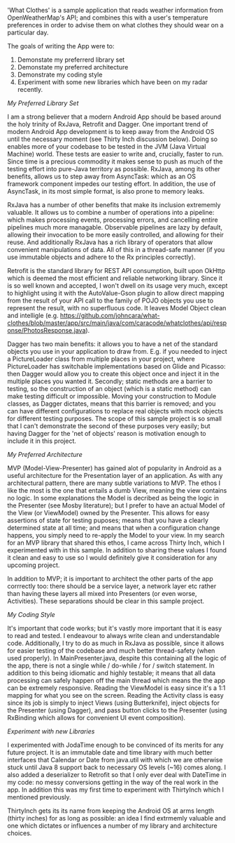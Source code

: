 'What Clothes' is a sample application that reads weather information from OpenWeatherMap's API; and combines this with a user's temperature preferences in order to advise them on what clothes they should wear on a particular day.

The goals of writing the App were to:
  1. Demonstate my preferrerd library set
  2. Demonstate my preferred architecture
  3. Demonstrate my coding style
  4. Experiment with some new libraries which have been on my radar recently.


*My Preferred Library Set*

I am a strong believer that a modern Android App should be based around the holy trinity of RxJava, Retrofit and Dagger. One important trend of modern Android App development is to keep away from the Android OS until the necessary moment (see Thirty Inch discussion below). Doing so enables more of your codebase to be tested in the JVM (Java Virtual Machine) world. These tests are easier to write and, crucially, faster to run. Since time is a precious commodity it makes sense to push as much of the testing effort into pure-Java territory as possible. RxJava, among its other benefits, allows us to step away from AsyncTask: which as an OS framework component impedes our testing effort. In addition, the use of AsyncTask, in its most simple format, is also prone to memory leaks.

RxJava has a number of other benefits that make its inclusion extrememly valuable. It allows us to combine a number of operations into a pipeline: which makes processing events, processing errors, and cancelling entire pipelines much more managable. Observable pipelines are lazy by default, allowing their invocation to be more easily controlled, and allowing for their reuse. And additionally RxJava has a rich library of operators that allow convenient manipulations of data. All of this in a thread-safe manner (if you use immutable objects and adhere to the Rx principles correctly).

Retrofit is the standard library for REST API consumption, built upon OkHttp which is deemed the most efficient and reliable networking library. Since it is so well known and accepted, I won't dwell on its usage very much, except to highlight using it with the AutoValue-Gson plugin to allow direct mapping from the result of your API call to the family of POJO objects you use to represent the result, with no superfluous code. It leaves Model Object clean and intelligle (e.g. https://github.com/johncara/what-clothes/blob/master/app/src/main/java/com/caracode/whatclothes/api/response/PhotosResponse.java).

Dagger has two main benefits: it allows you to have a net of the standard objects you use in your application to draw from. E.g. if you needed to inject a PictureLoader class from multiple places in your project, where PictureLoader has switchable implementations based on Glide and Picasso: then Dagger would allow you to create this object once and inject it in the multiple places you wanted it. Secondly; static methods are a barrier to testing, so the construction of an object (which is a static method) can make testing difficult or impossible. Moving your construction to Module classes, as Dagger dictates, means that this barrier is removed; and you can have different configurations to replace real objects with mock objects for different testing purposes. The scope of this sample project is so small that I can't demonstrate the second of these purposes very easily; but having Dagger for the 'net of objects' reason is motivation enough to include it in this project.

*My Preferred Architecture*

MVP (Model-View-Presenter) has gained alot of popularity in Android as a useful architecture for the Presentation layer of an application. As with any architectural pattern, there are many subtle variations to MVP. The ethos I like the most is the one that entails a dumb View, meaning the view contains no logic. In some explanations the Model is decribed as being the logic in the Presenter (see Mosby literature); but I prefer to have an actual Model of the View (or ViewModel) owned by the Presenter. This allows for easy assertions of state for testing puposes; means that you have a clearly determined state at all time; and means that when a configuration change happens, you simply need to re-apply the Model to your view. In my search for an MVP library that shared this ethos, I came across Thirty Inch, which I experimented with in this sample. In addition to sharing these values I found it clean and easy to use so I would definitely give it consideration for any upcoming project.

In addition to MVP; it is important to architect the other parts of the app corrrectly too: there should be a service layer, a network layer etc rather than having these layers all mixed into Presenters (or even worse, Activities). These separations should be clear in this sample project.

*My Coding Style*

It's important that code works; but it's vastly more important that it is easy to read and tested. I endeavour to always write clean and understandable code. Additionally, I try to do as much in RxJava as possible, since it allows for easier testing of the codebase and much better thread-safety (when used properly). In MainPresenter.java, despite this containing all the logic of the app, there is not a single while / do-while / for / switch statement. In addition to this being idiomatic and highly testable; it means that all data processing can safely happen off the main thread which means the the app can be extremely responsive. Reading the ViewModel is easy since it's a 1:1 mapping for what you see on the screen. Reading the Activity class is easy since its job is simply to inject Views (using Butterknife), inject objects for the Presenter (using Dagger), and pass button clicks to the Presenter (using RxBinding which allows for convenient UI event composition).

*Experiment with new Libraries*

I experimented with JodaTime enough to be convinced of its merits for any future project. It is an immutable date and time library with much better interfaces that Calendar or Date from java.util with which we are otherwise stuck until Java 8 support back to necessary OS levels (~16) comes along. I also added a deserializer to Retrofit so that I only ever deal with DateTime in my code: no messy conversions getting in the way of the real work in the app. In addition this was my first time to experiment with ThirtyInch which I mentioned previously.

ThirtyInch gets its its name from keeping the Android OS at arms length (thirty inches) for as long as possible: an idea I find extrmemly valuable and one which dictates or influences a number of my library and architecture choices.
